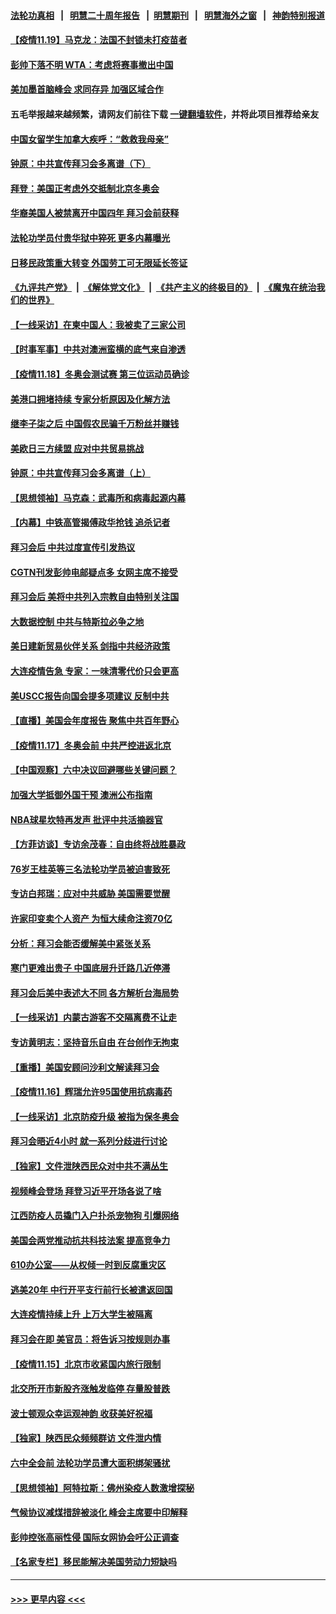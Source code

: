 #### [法轮功真相](https://github.com/gfw-breaker/truth/blob/master/README.md?t=0) &nbsp;&nbsp;|&nbsp;&nbsp; [明慧二十周年报告](https://github.com/gfw-breaker/mh-reports/blob/master/README.md?t=0) &nbsp;&nbsp;|&nbsp;&nbsp;[明慧期刊](https://github.com/gfw-breaker/mh-qikan) &nbsp;&nbsp;|&nbsp;&nbsp; [明慧海外之窗](https://github.com/gfw-breaker/mh-news/blob/master/README.md?t=0) &nbsp;&nbsp;|&nbsp;&nbsp; [神韵特别报道](https://github.com/gfw-breaker/mh-news/blob/master/shenyun.md?t=0)
#### [【疫情11.19】马克龙：法国不封锁未打疫苗者](../pages/nf4514/n13386116.md?t=11200301) 
#### [彭帅下落不明 WTA：考虑将赛事撤出中国](../pages/nf4514/n13385410.md?t=11200301) 
#### [美加墨首脑峰会 求同存异 加强区域合作](../pages/nf4514/n13385111.md?t=11200301) 
#### 五毛举报越来越频繁，请网友们前往下载 [一键翻墙软件](https://github.com/gfw-breaker/ssr-accounts)，并将此项目推荐给亲友
#### [中国女留学生加拿大疾呼：“救救我母亲”](../pages/nf4514/n13385264.md?t=11200301) 
#### [钟原：中共宣传拜习会多离谱（下）](../pages/nf4514/n13384669.md?t=11200301) 
#### [拜登：美国正考虑外交抵制北京冬奥会](../pages/nf4514/n13384750.md?t=11200301) 
#### [华裔美国人被禁离开中国四年 拜习会前获释](../pages/nf4514/n13384562.md?t=11200301) 
#### [法轮功学员付贵华狱中猝死 更多内幕曝光](../pages/nf4514/n13381637.md?t=11200301) 
#### [日移民政策重大转变 外国劳工可无限延长签证](../pages/nf4514/n13384251.md?t=11200301) 
#### [《九评共产党》](https://github.com/begood0513/9ping.md/blob/master/README.md) &nbsp;|&nbsp; [《解体党文化》](../../../../jtdwh.md/blob/master/README.md)  &nbsp;|&nbsp; [《共产主义的终极目的》](../../../../gczydzjmd.md/blob/master/README.md) &nbsp;|&nbsp; [《魔鬼在统治我们的世界》](../../../../mgztzwmdsj.md/blob/master/README.md) 
#### [【一线采访】在柬中国人：我被卖了三家公司](../pages/nf4514/n13383969.md?t=11200301) 
#### [【时事军事】中共对澳洲蛮横的底气来自渗透](../pages/nf4514/n13382066.md?t=11200301) 
#### [【疫情11.18】冬奥会测试赛 第三位运动员确诊](../pages/nf4514/n13383516.md?t=11200301) 
#### [美港口拥堵持续 专家分析原因及化解方法](../pages/nf4514/n13378306.md?t=11200301) 
#### [继李子柒之后 中国假农民骗千万粉丝并赚钱](../pages/nf4514/n13383293.md?t=11200301) 
#### [美欧日三方续盟 应对中共贸易挑战](../pages/nf4514/n13383049.md?t=11200301) 
#### [钟原：中共宣传拜习会多离谱（上）](../pages/nf4514/n13382610.md?t=11200301) 
#### [【思想领袖】马克森：武毒所和病毒起源内幕](../pages/nf4514/n13356288.md?t=11200301) 
#### [【内幕】中铁高管揭傅政华抢钱 追杀记者](../pages/nf4514/n13382356.md?t=11200301) 
#### [拜习会后 中共过度宣传引发热议](../pages/nf4514/n13382363.md?t=11200301) 
#### [CGTN刊发彭帅电邮疑点多 女网主席不接受](../pages/nf4514/n13382294.md?t=11200301) 
#### [拜习会后 美将中共列入宗教自由特别关注国](../pages/nf4514/n13382314.md?t=11200301) 
#### [大数据控制 中共与特斯拉必争之地](../pages/nf4514/n13382284.md?t=11200301) 
#### [美日建新贸易伙伴关系 剑指中共经济政策](../pages/nf4514/n13381933.md?t=11200301) 
#### [大连疫情告急 专家：一味清零代价只会更高](../pages/nf4514/n13382038.md?t=11200301) 
#### [美USCC报告向国会提多项建议 反制中共](../pages/nf4514/n13382098.md?t=11200301) 
#### [【直播】美国会年度报告 聚焦中共百年野心](../pages/nf4514/n13382014.md?t=11200301) 
#### [【疫情11.17】冬奥会前 中共严控进返北京](../pages/nf4514/n13381401.md?t=11200301) 
#### [【中国观察】六中决议回避哪些关键问题？](../pages/nf4514/n13381102.md?t=11200301) 
#### [加强大学抵御外国干预 澳洲公布指南](../pages/nf4514/n13380584.md?t=11200301) 
#### [NBA球星坎特再发声 批评中共活摘器官](../pages/nf4514/n13380724.md?t=11200301) 
#### [【方菲访谈】专访余茂春：自由终将战胜暴政](../pages/nf4514/n13380114.md?t=11200301) 
#### [76岁王桂英等三名法轮功学员被迫害致死](../pages/nf4514/n13379414.md?t=11200301) 
#### [专访白邦瑞：应对中共威胁 美国需要觉醒](../pages/nf4514/n13380033.md?t=11200301) 
#### [许家印变卖个人资产 为恒大续命注资70亿](../pages/nf4514/n13380213.md?t=11200301) 
#### [分析：拜习会能否缓解美中紧张关系](../pages/nf4514/n13380139.md?t=11200301) 
#### [寒门更难出贵子 中国底层升迁路几近停滞](../pages/nf4514/n13377970.md?t=11200301) 
#### [拜习会后美中表述大不同 各方解析台海局势](../pages/nf4514/n13379792.md?t=11200301) 
#### [【一线采访】内蒙古游客不交隔离费不让走](../pages/nf4514/n13379691.md?t=11200301) 
#### [专访黄明志：坚持音乐自由 在台创作无拘束](../pages/nf4514/n13379609.md?t=11200301) 
#### [【重播】美国安顾问沙利文解读拜习会](../pages/nf4514/n13379801.md?t=11200301) 
#### [【疫情11.16】辉瑞允许95国使用抗病毒药](../pages/nf4514/n13379318.md?t=11200301) 
#### [【一线采访】北京防疫升级 被指为保冬奥会](../pages/nf4514/n13376808.md?t=11200301) 
#### [拜习会晤近4小时 就一系列分歧进行讨论](../pages/nf4514/n13378860.md?t=11200301) 
#### [【独家】文件泄陕西民众对中共不满丛生](../pages/nf4514/n13376020.md?t=11200301) 
#### [视频峰会登场 拜登习近平开场各说了啥](../pages/nf4514/n13378156.md?t=11200301) 
#### [江西防疫人员撬门入户扑杀宠物狗 引爆网络](../pages/nf4514/n13377774.md?t=11200301) 
#### [美国会两党推动抗共科技法案 提高竞争力](../pages/nf4514/n13377622.md?t=11200301) 
#### [610办公室——从权倾一时到反腐重灾区](../pages/nf4514/n13377195.md?t=11200301) 
#### [逃美20年 中行开平支行前行长被遣返回国](../pages/nf4514/n13377470.md?t=11200301) 
#### [大连疫情持续上升 上万大学生被隔离](../pages/nf4514/n13377259.md?t=11200301) 
#### [拜习会在即 美官员：将告诉习按规则办事](../pages/nf4514/n13377377.md?t=11200301) 
#### [【疫情11.15】北京市收紧国内旅行限制](../pages/nf4514/n13377025.md?t=11200301) 
#### [北交所开市新股齐涨触发临停 存量股普跌](../pages/nf4514/n13376743.md?t=11200301) 
#### [波士顿观众幸运观神韵 收获美好祝福](../pages/nf4514/n13376138.md?t=11200301) 
#### [【独家】陕西民众频频群访 文件泄内情](../pages/nf4514/n13370897.md?t=11200301) 
#### [六中全会前 法轮功学员遭大面积绑架骚扰](../pages/nf4514/n13375690.md?t=11200301) 
#### [【思想领袖】阿特拉斯：佛州染疫人数激增探秘](../pages/nf4514/n13345469.md?t=11200301) 
#### [气候协议减煤措辞被淡化 峰会主席要中印解释](../pages/nf4514/n13375624.md?t=11200301) 
#### [彭帅控张高丽性侵 国际女网协会吁公正调查](../pages/nf4514/n13375614.md?t=11200301) 
#### [【名家专栏】移民能解决美国劳动力短缺吗](../pages/nf4514/n13375319.md?t=11200301) 

----
#### [ >>> 更早内容 <<< ](../indexes/nf4514-earlier.md)
